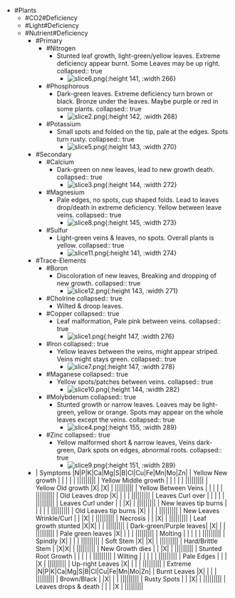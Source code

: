 - #Plants
	- #CO2#Deficiency
	- #Light#Deficiency
	- #Nutrient#Deficiency
		- #Primary
			- #Nitrogen
				- Stunted leaf growth, light-green/yellow leaves. Extreme deficiency appear burnt. Some Leaves may be up right.
				  collapsed:: true
					- ![slice6.png](../assets/slice6_1672610144042_0.png){:height 141, :width 266}
			- #Phosphorous
				- Dark-green leaves. Extreme deficiency turn brown or black. Bronze under the leaves. Maybe purple or red in some plants.
				  collapsed:: true
					- ![slice2.png](../assets/slice2_1672610160012_0.png){:height 142, :width 268}
			- #Potassium
				- Small spots and folded on the tip, pale at the edges. Spots turn rusty.
				  collapsed:: true
					- ![slice5.png](../assets/slice5_1672610166079_0.png){:height 143, :width 270}
		- #Secondary
			- #Calcium
				- Dark-green on new leaves, lead to new growth death.
				  collapsed:: true
					- ![slice3.png](../assets/slice3_1672610182703_0.png){:height 144, :width 272}
			- #Magnesium
				- Pale edges, no spots, cup shaped folds. Lead to leaves drop/death in extreme deficiency. Yellow between leave veins.
				  collapsed:: true
					- ![slice8.png](../assets/slice8_1672610191798_0.png){:height 145, :width 273}
			- #Sulfur
				- Light-green veins & leaves, no spots. Overall plants is yellow.
				  collapsed:: true
					- ![slice11.png](../assets/slice11_1672610200804_0.png){:height 141, :width 274}
		- #Trace-Elements
			- #Boron
				- Discoloration of new leaves, Breaking and dropping of new growth.
				  collapsed:: true
					- ![slice12.png](../assets/slice12_1672610207854_0.png){:height 143, :width 271}
			- #Cholrine
			  collapsed:: true
				- Wilted & droop leaves.
			- #Copper
			  collapsed:: true
				- Leaf malformation, Pale pink between veins.
				  collapsed:: true
					- ![slice1.png](../assets/slice1_1672610083579_0.png){:height 147, :width 276}
			- #Iron
			  collapsed:: true
				- Yellow leaves between the veins, might appear striped. Veins might stays green.
				  collapsed:: true
					- ![slice7.png](../assets/slice7_1672610220215_0.png){:height 147, :width 278}
			- #Maganese
			  collapsed:: true
				- Yellow spots/patches between veins.
				  collapsed:: true
					- ![slice10.png](../assets/slice10_1672610234961_0.png){:height 144, :width 282}
			- #Molybdenum
			  collapsed:: true
				- Stunted growth or narrow leaves. Leaves may be light-green, yellow or orange. Spots may appear on the whole leaves except the veins.
				  collapsed:: true
					- ![slice4.png](../assets/slice4_1672610243211_0.png){:height 155, :width 289}
			- #Zinc
			  collapsed:: true
				- Yellow malformed short & narrow leaves, Veins dark-green, Dark spots on edges, abnormal roots.
				  collapsed:: true
					- ![slice9.png](../assets/slice9_1672610253586_0.png){:height 151, :width 289}
		- | Symptoms                |N|P|K|Ca|Mg|S|B|Cl|Cu|Fe|Mn|Mo|Zn|
		  | Yellow New growth       | | | |  | |||||||||
		  | Yellow Middle growth    | | | |  | |||||||||
		  | Yellow Old growth       |X| |X|  | |||||||||
		  | Yellow Between Veins    | | | |  | |||||||||
		  | Old Leaves drop         |X| | |  | |||||||||
		  | Leaves Curl over        | | | |  | |||||||||
		  | Leaves Curl under       | | |X|  | |||||||||
		  | New leaves tip burns    | | | |  | |||||||||
		  | Old Leaves tip burns    |X| | |  | |||||||||
		  | New Leaves Wrinkle/Curl | | |X|  | |||||||||
		  | Necrosis                | | |X|  | |||||||||
		  | Leaf growth stunted     |X|X| |  | |||||||||
		  | Dark-green/Purple leaves| |X| |  | |||||||||
		  | Pale green leaves       |X| | |  | |||||||||
		  | Molting                 | | | |  | |||||||||
		  | Spindly                 |X| | |  | |||||||||
		  | Soft Stem               |X| |X|  | |||||||||
		  | Hard/Brittle Stem       | |X|X|  | |||||||||
		  | New Growth dies         | | |X|  | |||||||||
		  | Stunted Root Growth     | | | |  | |||||||||
		  | Wilting                 | | | |  | |||||||||
		  | Pale Edges              | | | |X | |||||||||
		  | Up-right Leaves         |X| | |  | |||||||||
		  | Extreme                 |N|P|K|Ca|Mg|S|B|Cl|Cu|Fe|Mn|Mo|Zn|
		  | Burnt Leaves            |X| | |  | |||||||||
		  | Brown/Black             | |X| |  | |||||||||
		  | Rusty Spots             | | |X|  | |||||||||
		  | Leaves drops & death    | | | |X | |||||||||